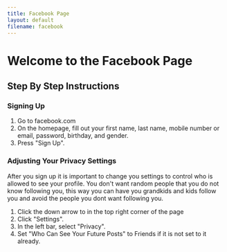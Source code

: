 ```yaml
---
title: Facebook Page
layout: default
filename: facebook
--- 
```

# Welcome to the Facebook Page

## Step By Step Instructions

### Signing Up
1. Go to facebook.com
2. On the homepage, fill out your first name, last name, mobile number or email, password, birthday, and gender.
3. Press "Sign Up".

### Adjusting Your Privacy Settings
After you sign up it is important to change you settings to control who is allowed to see your profile. You don't want random people that you do not know following you, this way you can have you grandkids and kids follow you and avoid the people you dont want following you.

1. Click the down arrow to in the top right corner of the page
2. Click "Settings".
3. In the left bar, select "Privacy".
4. Set "Who Can See Your Future Posts" to Friends if it is not set to it already.
